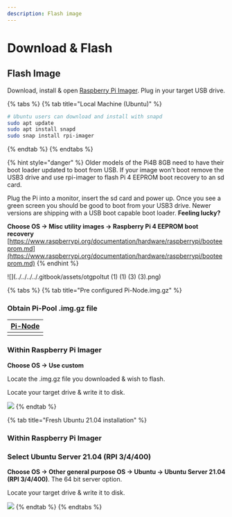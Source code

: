 ```yaml
---
description: Flash image
---
```


# Download & Flash

## Flash Image

Download, install & open [Raspberry Pi Imager](https://github.com/raspberrypi/rpi-imager/releases/latest). Plug in your target USB drive.

{% tabs %}
{% tab title="Local Machine (Ubuntu)" %}
```bash
# Ubuntu users can download and install with snapd
sudo apt update
sudo apt install snapd
sudo snap install rpi-imager
```
{% endtab %}
{% endtabs %}

{% hint style="danger" %}
Older models of the Pi4B 8GB need to have their boot loader updated to boot from USB. If your image won't boot remove the USB3 drive and use rpi-imager to flash Pi 4 EEPROM boot recovery to an sd card.

Plug the Pi into a monitor, insert the sd card and power up. Once you see a green screen you should be good to boot from your USB3 drive. Newer versions are shipping with a USB boot capable boot loader. **Feeling lucky?**

**Choose OS -> Misc utility images -> Raspberry Pi 4 EEPROM boot recovery** [https://www.raspberrypi.org/documentation/hardware/raspberrypi/booteeprom.md](https://www.raspberrypi.org/documentation/hardware/raspberrypi/booteeprom.md)
{% endhint %}

![](../../../../.gitbook/assets/otgpoltut (1) (1) (3) (3).png)

{% tabs %}
{% tab title="Pre configured Pi-Node.img.gz" %}
### Obtain Pi-Pool .img.gz file

| [Pi-Node](https://db.adamantium.online/Pi-Node.img.gz) |
| ------------------------------------------------------ |
|                                                        |

### Within Raspberry Pi Imager

**Choose OS -> Use custom**

Locate the .img.gz file you downloaded & wish to flash.

Locate your target drive & write it to disk.

![](../../../.gitbook/assets/custom_os.png)
{% endtab %}

{% tab title="Fresh Ubuntu 21.04 installation" %}
### Within Raspberry Pi Imager

### Select  Ubuntu Server 21.04 (RPI 3/4/400)

**Choose OS -> Other general purpose OS -> Ubuntu -> Ubuntu Server 21.04 (RPI 3/4/400)**. The 64 bit server option.

Locate your target drive & write it to disk.

![](../../../../.gitbook/assets/21.04-rpi-imager.png)
{% endtab %}
{% endtabs %}
